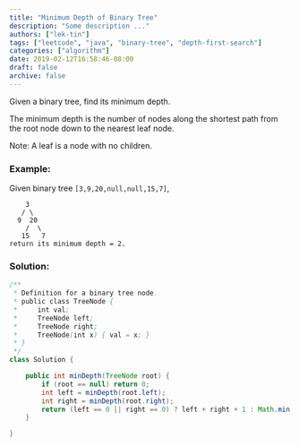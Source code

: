 ```yaml
---
title: "Minimum Depth of Binary Tree"
description: "Some description ..."
authors: ["lek-tin"]
tags: ["leetcode", "java", "binary-tree", "depth-first-search"]
categories: ["algorithm"]
date: 2019-02-12T16:58:46-08:00
draft: false
archive: false
---
```

Given a binary tree, find its minimum depth.

The minimum depth is the number of nodes along the shortest path from the root node down to the nearest leaf node.

Note: A leaf is a node with no children.

### Example:

Given binary tree `[3,9,20,null,null,15,7]`,
```
    3
   / \
  9  20
    /  \
   15   7
return its minimum depth = 2.
```

### Solution:
```java
/**
 * Definition for a binary tree node.
 * public class TreeNode {
 *     int val;
 *     TreeNode left;
 *     TreeNode right;
 *     TreeNode(int x) { val = x; }
 * }
 */
class Solution {

    public int minDepth(TreeNode root) {
        if (root == null) return 0;
        int left = minDepth(root.left);
        int right = minDepth(root.right);
        return (left == 0 || right == 0) ? left + right + 1 : Math.min(left, right) + 1;
    }

}
```